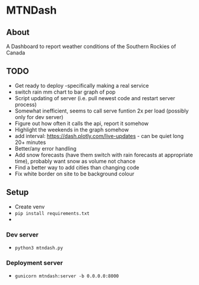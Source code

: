 # MTNDash

## About
A Dashboard to report weather conditions of the Southern Rockies of Canada

## TODO
- Get ready to deploy -specifically making a real service
- switch rain mm chart to bar graph of pop
- Script updating of server (i.e. pull newest code and restart server process)
- Somewhat inefficient, seems to call serve funtion 2x per load (possibly only for dev server)
- Figure out how often it calls the api, report it somehow
- Highlight the weekends in the graph somehow
- add interval: https://dash.plotly.com/live-updates - can be quiet long 20+ minutes
- Better/any error handling
- Add snow forecasts (have them switch with rain forecasts at appropriate time), probably want snow as volume not chance
- Find a better way to add cities than changing code
- Fix white border on site to be background colour

## Setup
- Create venv
- `pip install requirements.txt`
- 
### Dev server
- `python3 mtndash.py`
### Deployment server
- `gunicorn mtndash:server -b 0.0.0.0:8000`